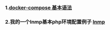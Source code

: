 ### 1.[docker-compose 基本语法](https://github.com/ericivan/docker-compose-/blob/master/src/docker-compose.md)

###  2.我的一个lnmp基本php环境配置例子 [lnmp](https://github.com/ericivan/docker_lnmp)




